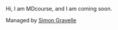 Hi, I am MDcourse, and I am coming soon.

Managed by [Simon Gravelle](https://github.com/simongravelle)

